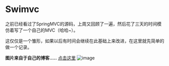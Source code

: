 # Swimvc
之前已经看过了SpringMVC的源码，上周又回顾了一遍，然后花了三天的时间模仿着写了一个自己的MVC（哈哈~）。        
  
  这仅仅是一个雏形，如果以后有时间会继续在此基础上来改进，在这里就先简单的做一个记录。  

**图片来自于自己的博客.....** [点击这里](http://blog.csdn.net/z497221362/article/category/5906091)
![image](http://img.blog.csdn.net/20151026183705655?watermark/2/text/aHR0cDovL2Jsb2cuY3Nkbi5uZXQv/font/5a6L5L2T/fontsize/400/fill/I0JBQkFCMA==/dissolve/70/gravity/Center)
